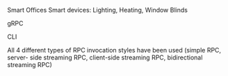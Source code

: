 Smart Offices
Smart devices: Lighting, Heating, Window Blinds

gRPC

CLI

All 4 different types of RPC invocation styles have been used (simple RPC, server- side streaming RPC, client-side streaming RPC, bidirectional streaming RPC) 
